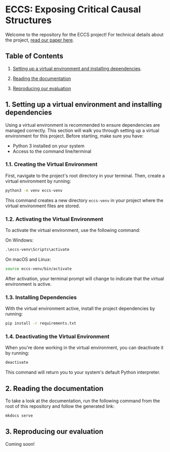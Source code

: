 # ECCS: Exposing Critical Causal Structures

Welcome to the repository for the ECCS project! For technical details about the project, [read our paper here](https://people.csail.mit.edu/markakis/papers/2024_ECCS.pdf).

## Table of Contents

1. [Setting up a virtual environment and installing dependencies](#1-setting-up-a-virtual-environment-and-installing-dependencies).

2. [Reading the documentation](#2-reading-the-documentation)

3. [Reproducing our evaluation](#3-reproducing-our-evaluation)


## 1. Setting up a virtual environment and installing dependencies

Using a virtual environment is recommended to ensure dependencies are managed correctly. This section will walk you through setting up a virtual environment for this project. Before starting, make sure you have:

- Python 3 installed on your system
- Access to the command line/terminal


### 1.1. Creating the Virtual Environment

First, navigate to the project's root directory in your terminal. Then, create a virtual environment by running:

```bash
python3 -m venv eccs-venv
```

This command creates a new directory `eccs-venv` in your project where the virtual environment files are stored.

### 1.2. Activating the Virtual Environment

To activate the virtual environment, use the following command:

On Windows:
```cmd
.\eccs-venv\Scripts\activate
```

On macOS and Linux:
```bash
source eccs-venv/bin/activate
```

After activation, your terminal prompt will change to indicate that the virtual environment is active.

### 1.3. Installing Dependencies

With the virtual environment active, install the project dependencies by running:

``` bash
pip install -r requirements.txt
```

### 1.4. Deactivating the Virtual Environment
When you're done working in the virtual environment, you can deactivate it by running:

```bash
deactivate
```

This command will return you to your system's default Python interpreter.

## 2. Reading the documentation

To take a look at the documentation, run the following command from the root of this repository and follow the generated link:

```bash
mkdocs serve
```

## 3. Reproducing our evaluation

Coming soon! 
